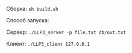 Сборка: ```sh build.sh```

Способ запуска: 

Сервер: ```./LLP3_server -p file.txt db/out.txt```

Клиент: ```./LLP3_client 127.0.0.1```
